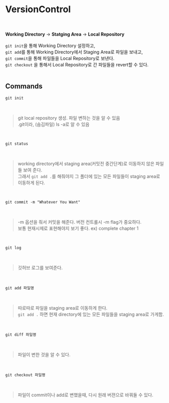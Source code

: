 # VersionControl  
<br></br>
**Working Directory** -> **Statging Area** -> **Local Repository** <br></br>
```git init```을 통해 Working Directory 설정하고,  
```git add```를 통해 Working Directory에서 Staging Area로 파일을 보내고,  
```git commit```을 통해 파일들을 Local Repository로 보낸다.  
```git checkout``` 을 통해서 Local Repository로 간 파일들을 revert할 수 있다. 
<br></br>
## Commands

```
git init
```

<br>

>git local repository 생성. 파일 변하는 것을 알 수 있음  
.git이라, (숨김파일) ls -a로 알 수 있음  

<br>

```
git status
```

<br>

> working directory에서 staging area(커밋전 중간단계)로 이동하지 않은 파일들 보여 준다.  
그래서 ```git add .```를 해줘야지 그 폴더에 있는 모든 파일들이 staging area로 이동하게 된다.

<br>

```
git commit -m "Whatever You Want"
```

<br>

> -m 옵션을 줘서 커밋을 해준다. 버전 컨트롤시 -m flag가 중요하다.  
보통 현재시제로 표현해야지 보기 좋다. ex) complete chapter 1

<br>

```
git log
```

<br>

> 깃허브 로그를 보여준다.

<br>

```git add 파일명```

<br>

> 따로따로 파일을 staging area로 이동하게 한다.   
> ```git add .``` 하면 현재 directory에 있는 모든 파일들을 staging area로 가게함.

<br>

```
git diff 파일명
```

<br>

> 파일이 변한 것을 알 수 있다.

<br>

```git checkout 파일명 ```
 
<br>

> 파일이 commit이나 add로 변했을때, 다시 원래 버젼으로 바꿔둘 수 있다. 
